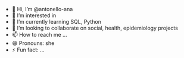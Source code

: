 - 👋 Hi, I’m @antonello-ana
- 👀 I’m interested in 
- 🌱 I’m currently learning SQL, Python
- 💞️ I’m looking to collaborate on social, health, epidemiology projects
- 📫 How to reach me ...
- 😄 Pronouns: she
- ⚡ Fun fact: ...

<!---
antonello-ana/antonello-ana is a ✨ special ✨ repository because its `README.md` (this file) appears on your GitHub profile.
You can click the Preview link to take a look at your changes.
--->
